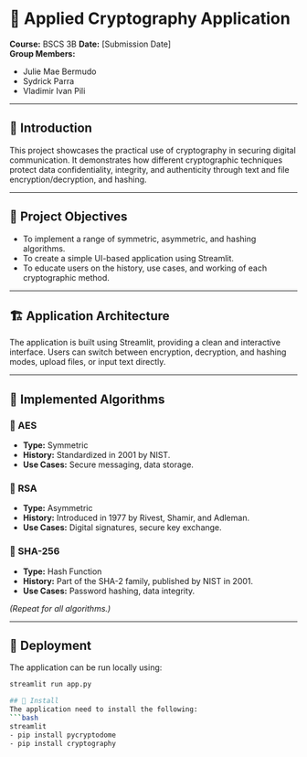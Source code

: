 # 🔐 Applied Cryptography Application

**Course:** BSCS 3B 
**Date:** [Submission Date]  
**Group Members:**  
- Julie Mae Bermudo
- Sydrick Parra
- Vladimir Ivan Pili

---

## 📌 Introduction
This project showcases the practical use of cryptography in securing digital communication. It demonstrates how different cryptographic techniques protect data confidentiality, integrity, and authenticity through text and file encryption/decryption, and hashing.

---

## 🎯 Project Objectives
- To implement a range of symmetric, asymmetric, and hashing algorithms.
- To create a simple UI-based application using Streamlit.
- To educate users on the history, use cases, and working of each cryptographic method.

---

## 🏗️ Application Architecture
The application is built using Streamlit, providing a clean and interactive interface. Users can switch between encryption, decryption, and hashing modes, upload files, or input text directly.

---

## 🔐 Implemented Algorithms

### 🔸 AES
- **Type:** Symmetric
- **History:** Standardized in 2001 by NIST.
- **Use Cases:** Secure messaging, data storage.

### 🔸 RSA
- **Type:** Asymmetric
- **History:** Introduced in 1977 by Rivest, Shamir, and Adleman.
- **Use Cases:** Digital signatures, secure key exchange.

### 🔸 SHA-256
- **Type:** Hash Function
- **History:** Part of the SHA-2 family, published by NIST in 2001.
- **Use Cases:** Password hashing, data integrity.

*(Repeat for all algorithms.)*

---

## 🚀 Deployment
The application can be run locally using:
```bash
streamlit run app.py

## 🚀 Install
The application need to install the following:
```bash
streamlit
- pip install pycryptodome
- pip install cryptography